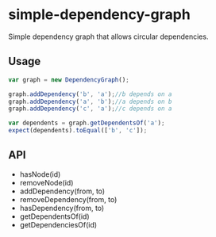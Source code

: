 # simple-dependency-graph
Simple dependency graph that allows circular dependencies.

## Usage
```js
var graph = new DependencyGraph();

graph.addDependency('b', 'a');//b depends on a
graph.addDependency('a', 'b');//a depends on b
graph.addDependency('c', 'a');//c depends on a

var dependents = graph.getDependentsOf('a');
expect(dependents).toEqual(['b', 'c']);
```

## API
- hasNode(id)
- removeNode(id)
- addDependency(from, to)
- removeDependency(from, to)
- hasDependency(from, to)
- getDependentsOf(id)
- getDependenciesOf(id)
